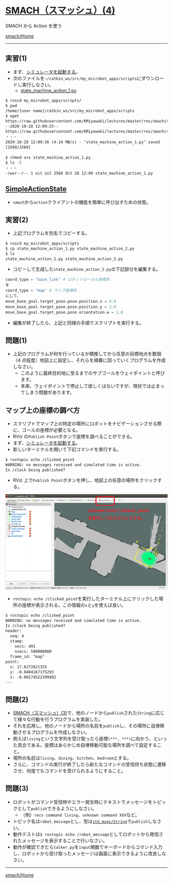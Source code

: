 # [SMACH（スマッシュ）(4)](http://wiki.ros.org/smach)

SMACH から Action を使う

[smach/Home](Home.md)

---

## 実習(1)

- まず、[シミュレータを起動する](../stage_simulator/stage_simulator_01.md)。
- 次のファイルを`~/catkin_ws/src/my_microbot_apps/scripts`にダウンロードし実行しなさい。
  - [state_machine_action_1.py](https://raw.githubusercontent.com/KMiyawaki/lectures/master/ros/smach/smach_04/state_machine_action_1.py)

```shell
$ roscd my_microbot_apps/scripts/
$ pwd
/home/[user name]/catkin_ws/src/my_microbot_apps/scripts
$ wget https://raw.githubusercontent.com/KMiyawaki/lectures/master/ros/smach/smach_04/state_machine_action_1.py
--2020-10-28 12:09:25--  https://raw.githubusercontent.com/KMiyawaki/lectures/master/ros/smach/smach_04/state_machine_action_1.py
・・・
2020-10-28 12:09:26 (4.14 MB/s) - ‘state_machine_action_1.py’ saved [2568/2568]

$ chmod u+x state_machine_action_1.py
$ ls -l
・・・
-rwxr--r-- 1 oit oit 2568 Oct 28 12:09 state_machine_action_1.py
```

## [SimpleActionState](http://wiki.ros.org/smach/Tutorials/Calling%20Actions)

- `smach`から`action`クライアントの機能を簡単に呼び出すための状態。

## 実習(2)

- 上記プログラムを別名でコピーする。

```shell
$ roscd my_microbot_apps/scripts
$ cp state_machine_action_1.py state_machine_action_2.py
$ ls
state_machine_action_1.py state_machine_action_2.py
```

- コピーして生成した`state_machine_action_2.py`の下記部分を編集する。

```python
coord_type = "base_link" # ロボットローカル座標系
を
coord_type = "map" # マップ座標系
にして、
move_base_goal.target_pose.pose.position.x = 4.0
move_base_goal.target_pose.pose.position.y = 3.0
move_base_goal.target_pose.pose.orientation.w = 1.0
```

- 編集が終了したら、上記と同様の手順でスクリプトを実行する。

## 問題(1)

- 上記のプログラムが何を行っているか類推してから任意の目標地点を数個（4 点程度）地図上に設定し、それらを順番に回っていくプログラムを作成しなさい。
  - このように最終目的地に至るまでのサブゴールをウェイポイントと呼びます。
  - 本来、ウェイポイントで停止して欲しくはないですが、現状では止まってしまう問題があります。

## マップ上の座標の調べ方

- スクリプトでマップ上の特定の場所にロボットをナビゲーションさせる際に、ゴールの座標が必要となる。
- RViz の`Publish Point`ボタンで座標を調べることができる。
- まず、[シミュレータを起動する](../stage_simulator/stage_simulator_01.md)。
- 新しいターミナルを開いて下記コマンドを実行する。

```shell
$ rostopic echo /clicked_point
WARNING: no messages received and simulated time is active.
Is /clock being published?
```

- RViz 上で`Publish Point`ボタンを押し、地図上の任意の場所をクリックする。

![2018-11-10_17-12-28.png](./smach_04/2018-11-10_17-12-28.png)

- `rostopic echo /clicked_point`を実行したターミナル上にクリックした場所の座標が表示される。この情報の`x`と`y`を使えば良い。

```shell
$ rostopic echo /clicked_point
WARNING: no messages received and simulated time is active.
Is /clock being published?
header:
  seq: 4
  stamp:
    secs: 491
    nsecs: 500000000
  frame_id: "map"
point:
  x: 17.6272621155
  y: -0.0404167175293
  z: -0.00174522399902
---
```

## 問題(2)

- [SMACH（スマッシュ）(3)](./smach_03.md)で、他のノードから`publish`された`String`に応じて様々な行動を行うプログラムを実装した。
- それを応用し、他のノードから場所の名前を`publish`し、その場所に自律移動させるプログラムを作成しなさい。
- 例えば`living`という文字列を受け取ったら座標`(***, ***)`に向かう、といった具合である。座標はあらかじめ自律移動可能な場所を調べて設定すること。
- 場所の名前は`living`、`dining`、`kitchen`、`bedroom`とする。
- さらに、コマンドの実行が終了したら新たなコマンドの受信待ち状態に遷移させ、何度でもコマンドを受けられるようにすること。

## 問題(3)

- ロボットがコマンド受信時やエラー発生時にテキストでメッセージをトピックとして`publish`できるようにしなさい。
  - （例）`recv command living`、`unknown command XXX`など。
- トピック名は`robot_message`とし、型は[`std_msgs/String`](http://docs.ros.org/en/melodic/api/std_msgs/html/msg/String.html)で`publish`しなさい。
- 動作テストは`$ rostopic echo /robot_message`としてロボットから発信されたメッセージを表示することで行いなさい。
- 動作が確認できたら`talker.py`を`input`関数でキーボードからコマンド入力し、ロボットから受け取ったメッセージは画面に表示できるように改良しなさい。

---

[smach/Home](Home.md)
